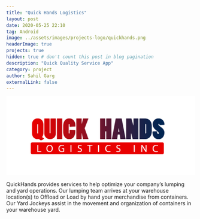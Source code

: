 ```yaml
---
title: "Quick Hands Logistics"
layout: post
date: 2020-05-25 22:10
tag: Android
image: ../assets/images/projects-logo/quickhands.png
headerImage: true
projects: true
hidden: true # don't count this post in blog pagination
description: "Quick Quality Service App"
category: project
author: Sahil Garg
externalLink: false
---
```


![image](../assets/images/projects-logo/quickhands.png)

QuickHands provides services to help optimize your company’s lumping and yard operations. Our lumping team arrives at your warehouse location(s) to Offload or Load by hand your merchandise from containers. Our Yard Jockeys assist in the movement and organization of containers in your warehouse yard.
